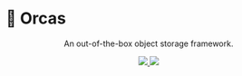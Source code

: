 # 🐋 Orcas

<p align="center">An out-of-the-box object storage framework.</p>
<p align="center">
  <a href="https://github.com/orcastor/orcas/blob/master/LICENSE">
    <img src="https://img.shields.io/badge/license-MIT-brightgreen.svg?style=flat">
  </a>
  <a href="https://orca-zhang.semaphoreci.com/projects/orcas">
    <img src="https://orca-zhang.semaphoreci.com/badges/orcas/branches/master.svg?style=shields&key=78c39699-2da0-4322-9372-0839f9dcde76">
  </a>
</p>
